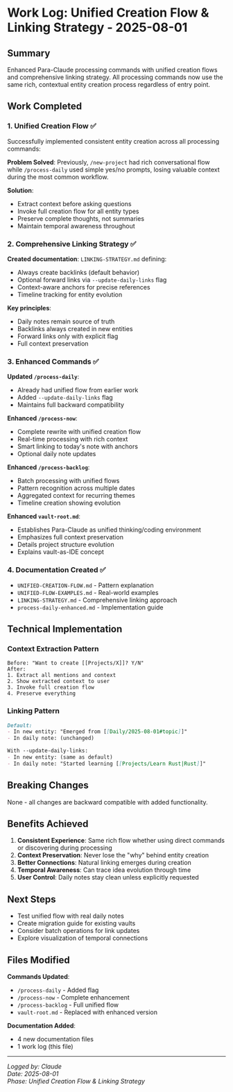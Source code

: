 # Work Log: Unified Creation Flow & Linking Strategy - 2025-08-01

## Summary
Enhanced Para-Claude processing commands with unified creation flows and comprehensive linking strategy. All processing commands now use the same rich, contextual entity creation process regardless of entry point.

## Work Completed

### 1. Unified Creation Flow ✅
Successfully implemented consistent entity creation across all processing commands:

**Problem Solved**: Previously, `/new-project` had rich conversational flow while `/process-daily` used simple yes/no prompts, losing valuable context during the most common workflow.

**Solution**: 
- Extract context before asking questions
- Invoke full creation flow for all entity types
- Preserve complete thoughts, not summaries
- Maintain temporal awareness throughout

### 2. Comprehensive Linking Strategy ✅

**Created documentation**: `LINKING-STRATEGY.md` defining:
- Always create backlinks (default behavior)
- Optional forward links via `--update-daily-links` flag
- Context-aware anchors for precise references
- Timeline tracking for entity evolution

**Key principles**:
- Daily notes remain source of truth
- Backlinks always created in new entities
- Forward links only with explicit flag
- Full context preservation

### 3. Enhanced Commands ✅

**Updated `/process-daily`**:
- Already had unified flow from earlier work
- Added `--update-daily-links` flag
- Maintains full backward compatibility

**Enhanced `/process-now`**:
- Complete rewrite with unified creation flow
- Real-time processing with rich context
- Smart linking to today's note with anchors
- Optional daily note updates

**Enhanced `/process-backlog`**:
- Batch processing with unified flows
- Pattern recognition across multiple dates
- Aggregated context for recurring themes
- Timeline creation showing evolution

**Enhanced `vault-root.md`**:
- Establishes Para-Claude as unified thinking/coding environment
- Emphasizes full context preservation
- Details project structure evolution
- Explains vault-as-IDE concept

### 4. Documentation Created ✅
- `UNIFIED-CREATION-FLOW.md` - Pattern explanation
- `UNIFIED-FLOW-EXAMPLES.md` - Real-world examples
- `LINKING-STRATEGY.md` - Comprehensive linking approach
- `process-daily-enhanced.md` - Implementation guide

## Technical Implementation

### Context Extraction Pattern
```
Before: "Want to create [[Projects/X]]? Y/N"
After: 
1. Extract all mentions and context
2. Show extracted context to user
3. Invoke full creation flow
4. Preserve everything
```

### Linking Pattern
```markdown
Default: 
- In new entity: "Emerged from [[Daily/2025-08-01#topic]]"
- In daily note: (unchanged)

With --update-daily-links:
- In new entity: (same as default)
- In daily note: "Started learning [[Projects/Learn Rust|Rust]]"
```

## Breaking Changes
None - all changes are backward compatible with added functionality.

## Benefits Achieved

1. **Consistent Experience**: Same rich flow whether using direct commands or discovering during processing
2. **Context Preservation**: Never lose the "why" behind entity creation
3. **Better Connections**: Natural linking emerges during creation
4. **Temporal Awareness**: Can trace idea evolution through time
5. **User Control**: Daily notes stay clean unless explicitly requested

## Next Steps

- Test unified flow with real daily notes
- Create migration guide for existing vaults
- Consider batch operations for link updates
- Explore visualization of temporal connections

## Files Modified

**Commands Updated**:
- `/process-daily` - Added flag
- `/process-now` - Complete enhancement
- `/process-backlog` - Full unified flow
- `vault-root.md` - Replaced with enhanced version

**Documentation Added**:
- 4 new documentation files
- 1 work log (this file)

---

*Logged by: Claude*  
*Date: 2025-08-01*  
*Phase: Unified Creation Flow & Linking Strategy*